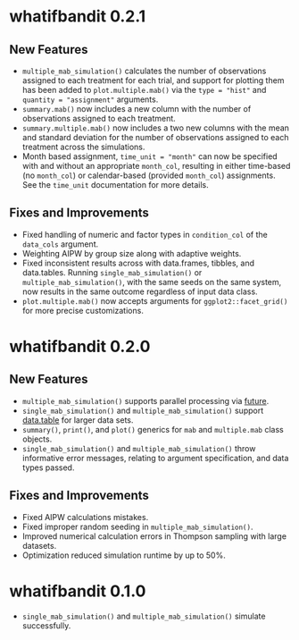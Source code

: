 # whatifbandit 0.2.1

## New Features
* `multiple_mab_simulation()` calculates the number of observations assigned to each treatment for each trial, and support for plotting them
has been added to `plot.multiple.mab()` via the `type = "hist"` and `quantity = "assignment"` arguments.
* `summary.mab()` now includes a new column with the number of observations assigned to each treatment.
* `summary.multiple.mab()` now includes a two new columns with the mean and standard deviation for the number of observations assigned to each
treatment across the simulations.
* Month based assignment, `time_unit = "month"` can now be specified with and without an appropriate `month_col`, resulting 
in either time-based (no `month_col`) or calendar-based (provided `month_col`) assignments. See the `time_unit` documentation for
more details.

## Fixes and Improvements
* Fixed handling of numeric and factor types in `condition_col` of the `data_cols` argument.
* Weighting AIPW by group size along with adaptive weights.
* Fixed inconsistent results across with data.frames, tibbles, and data.tables. Running `single_mab_simulation()` or `multiple_mab_simulation()`, with
the same seeds on the same system, now results in the same outcome regardless of input data class.
* `plot.multiple.mab()` now accepts arguments for `ggplot2::facet_grid()` for more precise customizations.


# whatifbandit 0.2.0

## New Features
* `multiple_mab_simulation()` supports parallel processing via [future](https://future.futureverse.org/).
* `single_mab_simulation()` and `multiple_mab_simulation()` support
[data.table](https://cran.r-project.org/package=data.table) for larger data sets.
* `summary()`, `print()`, and `plot()` generics for `mab` and `multiple.mab` class objects.
* `single_mab_simulation()` and `multiple_mab_simulation()` throw informative
error messages, relating to argument specification, and data types passed.

## Fixes and Improvements
* Fixed AIPW calculations mistakes.
* Fixed improper random seeding in `multiple_mab_simulation()`.
* Improved numerical calculation errors in Thompson sampling with large datasets.
* Optimization reduced simulation runtime by up to 50%.


# whatifbandit 0.1.0
* `single_mab_simulation()` and `multiple_mab_simulation()` simulate successfully.
